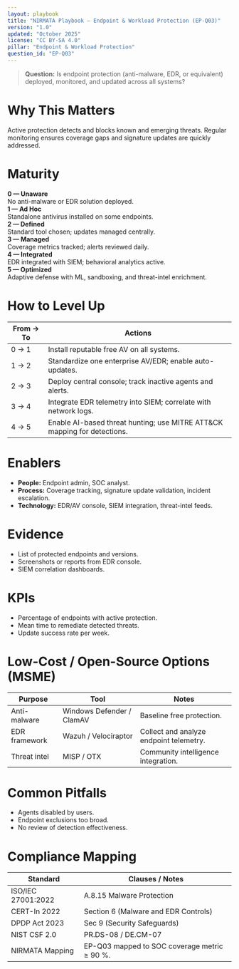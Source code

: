 ```yaml
---
layout: playbook
title: "NIRMATA Playbook — Endpoint & Workload Protection (EP-Q03)"
version: "1.0"
updated: "October 2025"
license: "CC BY-SA 4.0"
pillar: "Endpoint & Workload Protection"
question_id: "EP-Q03"
---
```


> **Question:** Is endpoint protection (anti-malware, EDR, or equivalent) deployed, monitored, and updated across all systems?

# Why This Matters
Active protection detects and blocks known and emerging threats. Regular monitoring ensures coverage gaps and signature updates are quickly addressed.

# Maturity
<div class="levels-grid">
  <div class="level level-0"><strong>0 — Unaware</strong><br>No anti-malware or EDR solution deployed.</div>
  <div class="level level-1"><strong>1 — Ad Hoc</strong><br>Standalone antivirus installed on some endpoints.</div>
  <div class="level level-2"><strong>2 — Defined</strong><br>Standard tool chosen; updates managed centrally.</div>
  <div class="level level-3"><strong>3 — Managed</strong><br>Coverage metrics tracked; alerts reviewed daily.</div>
  <div class="level level-4"><strong>4 — Integrated</strong><br>EDR integrated with SIEM; behavioral analytics active.</div>
  <div class="level level-5"><strong>5 — Optimized</strong><br>Adaptive defense with ML, sandboxing, and threat-intel enrichment.</div>
</div>

# How to Level Up

| From → To | Actions |
|---|---|
|0 → 1|Install reputable free AV on all systems.|
|1 → 2|Standardize one enterprise AV/EDR; enable auto-updates.|
|2 → 3|Deploy central console; track inactive agents and alerts.|
|3 → 4|Integrate EDR telemetry into SIEM; correlate with network logs.|
|4 → 5|Enable AI-based threat hunting; use MITRE ATT&CK mapping for detections.|

# Enablers
- **People:** Endpoint admin, SOC analyst.  
- **Process:** Coverage tracking, signature update validation, incident escalation.  
- **Technology:** EDR/AV console, SIEM integration, threat-intel feeds.

# Evidence
- List of protected endpoints and versions.  
- Screenshots or reports from EDR console.  
- SIEM correlation dashboards.

# KPIs
- Percentage of endpoints with active protection.  
- Mean time to remediate detected threats.  
- Update success rate per week.

# Low-Cost / Open-Source Options (MSME)

| Purpose | Tool | Notes |
|---|---|---|
|Anti-malware|Windows Defender / ClamAV|Baseline free protection.|
|EDR framework|Wazuh / Velociraptor|Collect and analyze endpoint telemetry.|
|Threat intel|MISP / OTX|Community intelligence integration.|

# Common Pitfalls
- Agents disabled by users.  
- Endpoint exclusions too broad.  
- No review of detection effectiveness.

# Compliance Mapping

| Standard | Clauses / Notes |
|---|---|
|ISO/IEC 27001:2022|A.8.15 Malware Protection|
|CERT-In 2022|Section 6 (Malware and EDR Controls)|
|DPDP Act 2023|Sec 9 (Security Safeguards)|
|NIST CSF 2.0|PR.DS-08 / DE.CM-07|
|NIRMATA Mapping|EP-Q03 mapped to SOC coverage metric ≥ 90 %.|

